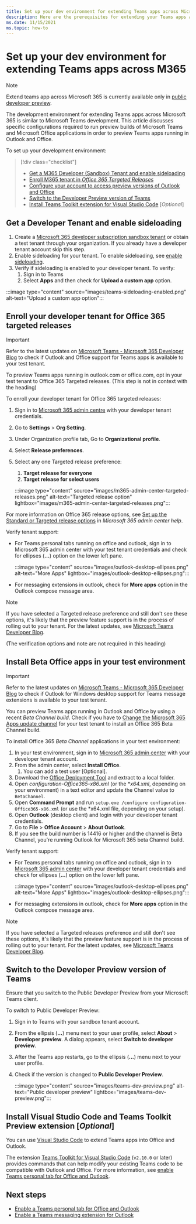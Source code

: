 ```yaml
---
title: Set up your dev environment for extending Teams apps across Microsoft 365
description: Here are the prerequisites for extending your Teams apps across Microsoft 365
ms.date: 11/15/2021
ms.topic: how-to
---
```

# Set up your dev environment for extending Teams apps across M365

> [!NOTE]
> Extend teams app across Microsoft 365 is currently available only in [public developer preview](../../../resources/dev-preview/developer-preview-intro.md).

The development environment for extending Teams apps across Microsoft 365 is similar to Microsoft Teams development. This article discusses specific configurations required to run preview builds of Microsoft Teams and Microsoft Office applications in order to preview Teams apps running in Outlook and Office.

To set up your development environment:

> [!div class="checklist"]
> * [Get a M365 Developer (Sandbox) Tenant and enable sideloading](#Prepare-a-developer-tenant-and-enable-sideloading)
> * [Enroll M365 tenant in *Office 365 Targeted Releases*](#enroll-your-developer-tenant-for-office-365-targeted-releases)
> * [Configure your account to access preview versions of Outlook and Office](#install-beta-office-apps-in-your-test-environment)
> * [Switch to the Developer Preview version of Teams](#switch-to-the-developer-preview-version-of-teams)
> * [Install Teams Toolkit extension for Visual Studio Code](#install-visual-studio-code-and-teams-toolkit-preview-extension) [*Optional*]

## Get a Developer Tenant and enable sideloading

1. Create a [Microsoft 365 developer subscription sandbox tenant](/office/developer-program/microsoft-365-developer-program-get-started) or obtain a test tenant through your organization. If you already have a developer tenant account skip this step.
1. Enable sideloading for your tenant. To enable sideloading, see [enable sideloading](/microsoftteams/platform/concepts/build-and-test/prepare-your-o365-tenant#enable-custom-teams-apps-and-turn-on-custom-app-uploading). 
1. Verify if sideloading is enabled to your developer tenant. To verify:
   1. Sign in to Teams
   1. Select **Apps** and then check for **Upload a custom app** option.

:::image type="content" source="images/teams-sideloading-enabled.png" alt-text="Upload a custom app option":::

## Enroll your developer tenant for Office 365 targeted releases

> [!IMPORTANT]
> Refer to the latest updates on [Microsoft Teams - Microsoft 365 Developer Blog](https://devblogs.microsoft.com/microsoft365dev/) to check if Outlook and Office support for Teams apps is available to your test tenant.

To preview Teams apps running in outlook.com or office.com, opt in your test tenant to Office 365 Targeted releases. (This step is not in context with the heading)

To enroll your developer tenant for Office 365 targeted releases:

1. Sign in to [Microsoft 365 admin centre](https://admin.microsoft.com/Adminportal/Home?source=applauncher#/homepage#/) with your developer tenant credentials.
1. Go to **Settings** > **Org Setting**.
1. Under Organization profile tab, Go to **Organizational profile**.
1. Select **Release preferences**.
1. Select any one Targeted release preference:
   1. **Target release for everyone**
   1. **Target release for select users**

    :::image type="content" source="images/m365-admin-center-targeted-releases.png" alt-text="Targeted release option" lightbox="images/m365-admin-center-targeted-releases.png":::

For more information on Office 365 release options, see [Set up the Standard or Targeted release options](/microsoft-365/admin/manage/release-options-in-office-365) in *Microsoft 365 admin center help*. 

Verify tenant support:

* For Teams personal tabs running on office and outlook, sign in to Microsoft 365 admin center with your test tenant credentials and check for ellipses (**...**) option on the lower left pane.

    :::image type="content" source="images/outlook-desktop-ellipses.png" alt-text="More Apps" lightbox="images/outlook-desktop-ellipses.png":::

* For messaging extensions in outlook, check for **More apps** option in the Outlook compose message area.

> [!NOTE]
> If you have selected a Targeted release preference and still don't see these options, it's likely that the preview feature support is in the process of rolling out to your tenant. For the latest updates, see [Microsoft Teams Developer Blog](https://devblogs.microsoft.com/microsoft365dev/category/teams/). 

(The verification options and note are not required in this heading)

## Install Beta Office apps in your test environment

> [!IMPORTANT]
> Refer to the latest updates on [Microsoft Teams - Microsoft 365 Developer Blog](https://devblogs.microsoft.com/microsoft365dev/) to check if Outlook for Windows desktop support for Teams message extensions is available to your test tenant.

You can preview Teams apps running in Outlook and Office by using a recent *Beta Channel build*. Check if you have to [Change the Microsoft 365 Apps update channel](/deployoffice/change-update-channels?WT.mc_id=M365-MVP-5002016) for your test tenant to install an Office 365 Beta Channel build. 

To install Office 365 *Beta Channel* applications in your test environment:
1. In your test environment, sign in to [Microsoft 365 admin center](https://admin.microsoft.com) with your developer tenant account.
1.	From the admin center, select **Install Office**.
    1. You can add a test user [Optional].
1.	Download the [Office Deployment Tool](https://www.microsoft.com/download/details.aspx?id=49117) and extract to a local folder.
1.	Open *configuration-Office365-x86.xml* (or the **x64.xml*, depending on your environment) in a text editor and update the Channel value to `BetaChannel`.
1.	Open **Command Prompt** and run `setup.exe /configure configuration-Office365-x86.xml` (or use the *x64.xml file, depending on your setup).
1.	Open **Outlook** (desktop client) and login with your developer tenant credentials.
1.	Go to **File** > **Office Account** > **About Outlook**.
1.	If you see the build number is 14416 or higher and the channel is Beta Channel, you're running Outlook for Microsoft 365 beta Channel build.

Verify tenant support:

* For Teams personal tabs running on office and outlook, sign in to [Microsoft 365 admin center](https://admin.microsoft.com) with your developer tenant credentials and check for ellipses (**...**) option on the lower left pane.

    :::image type="content" source="images/outlook-desktop-ellipses.png" alt-text="More Apps" lightbox="images/outlook-desktop-ellipses.png":::

* For messaging extensions in outlook, check for **More apps** option in the Outlook compose message area.

> [!NOTE]
> If you have selected a Targeted releases preference and still don't see these options, it's likely that the preview feature support is in the process of rolling out to your tenant. For the latest updates, see [Microsoft Teams Developer Blog](https://devblogs.microsoft.com/microsoft365dev/). 

## Switch to the Developer Preview version of Teams

Ensure that you switch to the Public Developer Preview from your Microsoft Teams client.

To switch to Public Developer Preview:

1. Sign in to Teams with your sandbox tenant account.
1. From the ellipsis (**...**) menu next to your user profile, select **About** > **Developer preview**. A dialog appears, select **Switch to developer preview**.
1. After the Teams app restarts, go to the ellipsis (**...**) menu next to your user profile.
1. Check if the version is changed to **Public Developer Preview**.

    :::image type="content" source="images/teams-dev-preview.png" alt-text="Public developer preview" lightbox="images/teams-dev-preview.png":::

## Install Visual Studio Code and Teams Toolkit Preview extension [*Optional*] 

You can use [Visual Studio Code](https://code.visualstudio.com/) to extend Teams apps into Office and Outlook.

The extension [Teams Toolkit for Visual Studio Code](https://aka.ms/teams-toolkit) (`v2.10.0` or later) provides commands that can help modify your existing Teams code to be compatible with Outlook and Office. For more information, see [enable Teams personal tab for Office and Outlook](extend-m365-teams-personal-tab.md).

## Next steps

- [Enable a Teams personal tab for Office and Outlook](extend-m365-teams-personal-tab.md)
- [Enable a Teams messaging extension for Outlook](extend-m365-teams-message-extension.md)